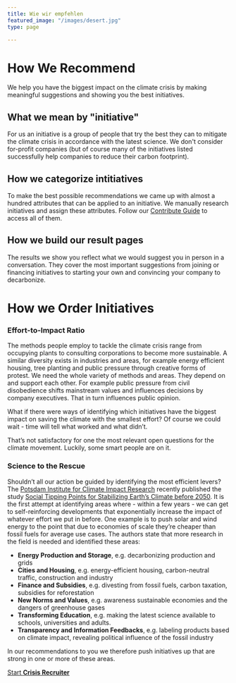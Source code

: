 ```yaml
---
title: Wie wir empfehlen
featured_image: "/images/desert.jpg"
type: page

---
```

# How We Recommend

We help you have the biggest impact on the climate crisis by making meaningful suggestions and showing you the best initiatives.

## What we mean by "initiative"

For us an initiative is a group of people that try the best they can to mitigate the climate crisis in accordance with the latest science. We don't consider for-profit companies (but of course many of the initiatives listed successfully help companies to reduce their carbon footprint).

## How we categorize intitiatives

To make the best possible recommendations we came up with almost a hundred attributes that can be applied to an initiative. We manually research initiatives and assign these attributes. Follow our [Contribute Guide](/contribute) to access all of them.

## How we build our result pages

The results we show you reflect what we would suggest you in person in a conversation. They cover the most important suggestions from joining or financing initiatives to starting your own and convincing your company to decarbonize.

# How we Order Initiatives

### Effort-to-Impact Ratio

The methods people employ to tackle the climate crisis range from occupying plants to consulting corporations to become more sustainable. A similar diversity exists in industries and areas, for example energy efficient housing, tree planting and public pressure through creative forms of protest.
We need the whole variety of methods and areas. They depend on and support each other. For example public pressure from civil disobedience shifts mainstream values and influences decisions by company executives. That in turn influences public opinion.

What if there were ways of identifying which initiatives have the biggest impact on saving the climate with the smallest effort?
Of course we could wait - time will tell what worked and what didn’t.

That’s not satisfactory for one the most relevant open questions for the climate movement.
Luckily, some smart people are on it.

### Science to the Rescue

Shouldn’t all our action be guided by identifying the most efficient levers? The [Potsdam Institute for Climate Impact Research](https://www.pik-potsdam.de) recently published the study [Social Tipping Points for Stabilizing Earth’s Climate before 2050](https://www.pnas.org/content/117/5/2354#T2). It is the first attempt at identifying areas where - within a few years - we can get to self-reinforcing developments that exponentially increase the impact of whatever effort we put in before. One example is to push solar and wind energy to the point that due to economies of scale they’re cheaper than fossil fuels for average use cases.
The authors state that more research in the field is needed and identified these areas:

* **Energy Production and Storage**, e.g. decarbonizing production and grids
* **Cities and Housing**, e.g. energy-efficient housing, carbon-neutral traffic, construction and industry
* **Finance and Subsidies**, e.g. divesting from fossil fuels, carbon taxation, subsidies for reforestation
* **New Norms and Values**, e.g. awareness sustainable economies and the dangers of greenhouse gases
* **Transforming Education**, e.g. making the latest science available to schools, universities and adults.
* **Transparency and Information Feedbacks**, e.g. labeling products based on climate impact, revealing political influence of the fossil industry

In our recommendations to you we therefore push initiatives up that are strong in one or more of these areas.

<a href="/recruiter" class="button button-primary">Start <b>Crisis Recruiter</b></a>